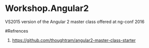 # Workshop.Angular2
VS2015 version of the Angular 2 master class offered at ng-conf 2016

#Refrences
1. https://github.com/thoughtram/angular2-master-class-starter

